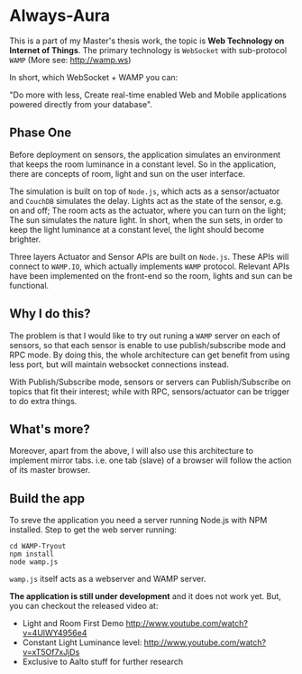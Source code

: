 Always-Aura
===========

This is a part of my Master's thesis work, the topic is **Web Technology on Internet of Things**. The primary technology is
```WebSocket``` with sub-protocol ```WAMP``` (More see: http://wamp.ws)

In short, which WebSocket + WAMP you can:

"Do more with less, Create real-time enabled Web and Mobile applications powered directly from your database". 

## Phase One

Before deployment on sensors, the application simulates an environment that keeps the room luminance in a constant level. So in the application, there are concepts of room, light and sun on the user interface. 

The simulation is built on top of ```Node.js```, which acts as a sensor/actuator and ```CouchDB``` simulates the delay. Lights act as the state of the sensor, e.g. on and off; The room acts as the actuator, where you can turn on the light; The sun simulates the nature light. In short, when the sun sets, in order to keep the light luminance at a constant level, the light should become brighter.

Three layers Actuator and Sensor APIs are built on ```Node.js```. These APIs will connect to ```WAMP.IO```, which actually implements ```WAMP``` protocol. Relevant APIs have been implemented on the front-end so the room, lights and sun can be functional.


## Why I do this?

The problem is that I would like to try out runing a ```WAMP``` server on each of sensors, so that each sensor is enable to use
publish/subscribe mode and RPC mode. By doing this, the whole architecture can get benefit from using less port, but will 
maintain websocket connections instead. 

With Publish/Subscribe mode, sensors or servers can Publish/Subscribe on topics that fit their interest; while with RPC,
sensors/actuator can be trigger to do extra things.

## What's more?

Moreover, apart from the above, I will also use this architecture to implement mirror tabs. i.e. one tab (slave) of a browser
will follow the action of its master browser.

## Build the app

To sreve the application you need a server running Node.js with NPM installed. Step to get the web server running:

    cd WAMP-Tryout
    npm install
    node wamp.js

```wamp.js``` itself acts as a webserver and WAMP server.

**The application is still under development** and it does not work yet. But, you can checkout the released video at:

* Light and Room First Demo
    http://www.youtube.com/watch?v=4UlWY4956e4
* Constant Light Luminance level: http://www.youtube.com/watch?v=xT5Of7xJjDs
* Exclusive to Aalto stuff for further research
